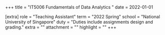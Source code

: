 +++
title = "IT5006 Fundamentals of Data Analytics "
date = 2022-01-01

[extra]
role = "Teaching Assistant"
term = "2022 Spring"
school = "National University of Singapore"
duty = "Duties include assignments design and grading."
extra = ""
attachment = ""
highlight = ""
+++

